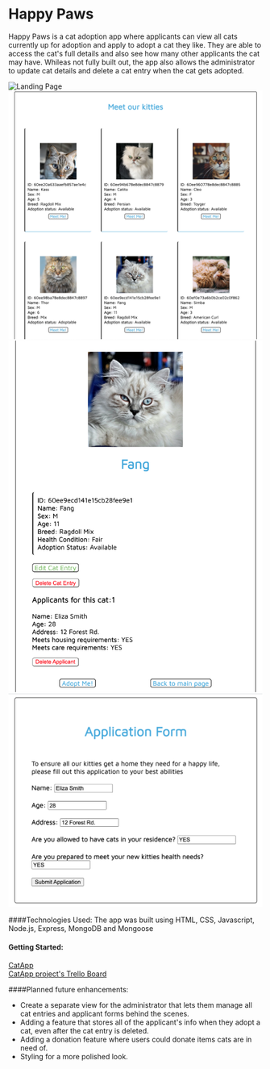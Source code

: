 # Happy Paws

Happy Paws is a cat adoption app where applicants can view all cats currently up for adoption and apply to adopt a cat they like. They are able to access the cat's full details and also see how many other applicants the cat may have.
Whileas not fully built out, the app also allows the administrator to update cat details and delete a cat entry when the cat gets adopted.

![Landing Page](img/landing_page.png)
![Cat database view](img/database_view.png)
![Single Cat Detail page](img/single_cat_view.png)
![Adoption form page](img/adoption_application.png)

####Technologies Used: 
The app was built using HTML, CSS, Javascript, Node.js, Express, MongoDB and Mongoose

#### Getting Started: 

[CatApp](https://cat-app-project-2.herokuapp.com/)  
[CatApp project's Trello Board](https://trello.com/b/A0TD6I68/project-2-node-express-mongodb)


####Planned future enhancements:

* Create a separate view for the administrator that lets them manage all cat entries and applicant forms behind the scenes.
* Adding a feature that stores all of the applicant's info when they adopt a cat, even after the cat entry is deleted.
* Adding a donation feature where users could donate items cats are in need of.
* Styling for a more polished look.